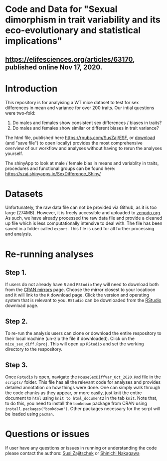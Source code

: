 # Code and Data for "Sexual dimorphism in trait variability and its eco-evolutionary and statistical implications"
## https://elifesciences.org/articles/63170, published online Nov 17, 2020.

# Introduction
This repository is for analyising a WT mice dataset to test for sex differences in mean and variance for over 200 traits. Our intial questions were two-fold: 

1) Do males and females show consistent sex differences / biases in traits?
2) Do males and females show similar or different biases in trait variance? 

The html file, published here https://rpubs.com/SusZaj/ESF, or [download](https://github.com/itchyshin/mice_sex_diff/blob/master/MouseSexDiffVar_Oct_2020.html) (and "save file") to open locally) provides the most comprehensive overview of our workflow and analyses without having to rerun the analyses yourself.

The shinyApp to look at male / female bias in means and variablity in traits, procedures and functional groups can be found here: https://szaj.shinyapps.io/SexDifference_Shiny/

# Datasets
 Unfortunately, the raw data file can not be provided via Github, as it is too large (274MB). However, it is freely accessible and uploaded to [zenodo.org](https://doi.org/10.5281/zenodo.3759701). As such, we have already processed the raw data file and provide a cleaned up file which is less computationally intensive to deal with. The file has been saved in a folder called `export`. This file is used for all further processing and analysis.

# Re-running analyses
## Step 1.
If users do not already have `R` and `RStudio` they will need to download both from the [CRAN mirrors](https://cran.r-project.org/mirrors.html) page. Choose the mirror closest to your locatioon and it will link to the `R` download page. Click the version and operating system that is relevant to you. `RStudio` can be downloaded from the [RStudio](https://rstudio.com/products/rstudio/download/) download page. 

## Step 2.
To re-run the analysis users can clone or download the entire respository to their local machine (un-zip the file if downloaded). Click on the 
`mice_sex_diff.Rproj`. This will open up `RStudio` and set the working directory to the respository. 

## Step 3. 
Once `Rstudio` is open, navigate the `MouseSexDiffVar_Oct_2020.Rmd` file in the `scripts/` folder. This file has all the relevant code for analyses and provides detailed annotation on how things were done. One can simply walk through the code chunks as they appear, or more easily, just knit the entire document to `html` using `knit to html_document2` in the tab `knit`. Note that, to do this, you need to install the `bookdown` package from CRAN using `install.packages("bookdown")`. Other packages necessary for the scrpt will be loaded using `pacman`. 

# Questions or issues
If user have any questions or issues in running or understanding the code please contact the authors:
[Susi Zajitschek](susi.zajitschek@gmail.com) or [Shinichi Nakagawa](s.nakagawa@unsw.edu.au)
